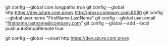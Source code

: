 git config --global core.longpaths true
git config --global http.https://dev.azure.com.proxy http://proxy.company.com:8080
git config --global user.name "FirstName.LastName"
git config --global user.email "firstname.lastname@company.com"
git config --global --add --bool push.autoSetupRemote true


git config --global --unset http.https://dev.azure.com.proxy
